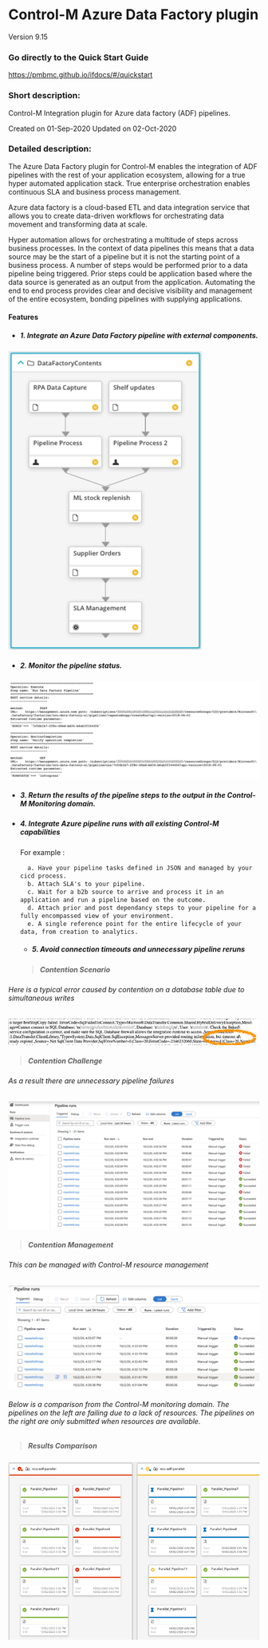 # Control-M Azure Data Factory plugin
Version 9.15

### Go directly to the Quick Start Guide
https://pmbmc.github.io/ifdocs/#/quickstart

### Short description:
Control-M Integration plugin for Azure data factory (ADF) pipelines.


Created on 01-Sep-2020
Updated on 02-Oct-2020
 
### Detailed description:

The Azure Data Factory plugin for Control-M enables the integration of ADF pipelines with the rest of your application 
ecosystem, allowing for a true hyper automated application stack. True enterprise orchestration enables continuous SLA and business
process management.

Azure data factory is a cloud-based ETL and data integration service that allows you to create data-driven workflows 
for orchestrating data movement and transforming data at scale.

Hyper automation allows for orchestrating a multitude of steps across business processes. In the context of data pipelines
this means that a data source may be the start of a pipeline but it is not the starting point of a business process.
A number of steps would be performed prior to a data pipeline being triggered. Prior steps could be application based where the data 
source is generated as an output from the application. Automating the end to end process provides clear and decisive 
visibility and management of the entire ecosystem, bonding pipelines with supplying applications.

#### Features

* ##### 1. Integrate an Azure Data Factory pipeline with external components.

![workflow](./images/pipelineworkflow.png)

* ##### 2. Monitor the pipeline status.

![workflow](./images/trackpipeline.png)

* ##### 3. Return the results of the pipeline steps to the output in the Control-M Monitoring domain.
* ##### 4. Integrate Azure pipeline runs with all existing Control-M capabilities 
    For example : 
                   
        a. Have your pipeline tasks defined in JSON and managed by your cicd process.          
        b. Attach SLA's to your pipeline.
        c. Wait for a b2b source to arrive and process it in an application and run a pipeline based on the outcome.
        d. Attach prior and post dependancy steps to your pipeline for a fully encompassed view of your environment.
        e. A single reference point for the entire lifecycle of your data, from creation to analytics.

   * ##### 5. Avoid connection timeouts and unnecessary pipeline reruns

  > ##### Contention Scenario
 ###### Here is a typical error caused by contention on a database table due to simultaneous writes

![workflow](./images/pipelinetimeout.png)

  > ##### Contention Challenge
 ###### As a result there are unnecessary pipeline failures

![workflow](./images/pipelinecontention.png)

  > ##### Contention Management

 ###### This can be managed with Control-M resource management

![workflow](./images/aznocontention.png)

 ###### Below is a comparison from the Control-M monitoring domain. The pipelines on the left are failing due to a lack of resources. The pipelines on the right are only submitted when resources are available.

  > ##### Results Comparison

![workflow](./images/contentionmanagement.png)



 

